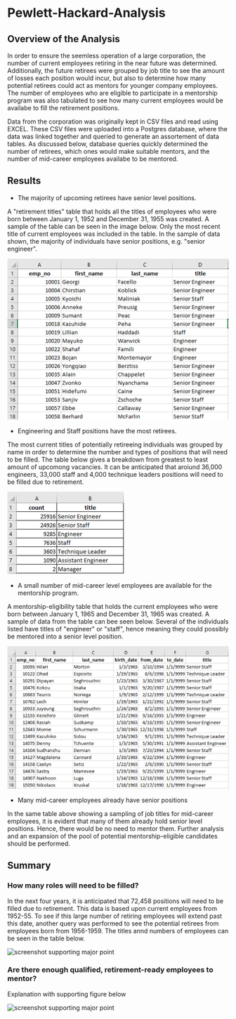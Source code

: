 # Pewlett-Hackard-Analysis
## Overview of the Analysis
In order to ensure the seemless operation of a large corporation, the number of current employees retiring in the near future was determined.  Additionally, the future retirees were grouped by job title to see the amount of losses each position would incur, but also to determine how many potential retirees could act as mentors for younger company employees.  The number of employees who are eligible to participate in a mentorship program was also tabulated to see how many current employees would be availabe to fill the retirement positions.    

Data from the corporation was originally kept in CSV files and read using EXCEL.  These CSV files were uploaded into a Postgres database, where the data was linked together and queried to generate an assortement of data tables.  As discussed below, database queries quickly determined the number of retirees, which ones would make suitable mentors, and the number of mid-career employees availabe to be mentored.

## Results
* The majority of upcoming retirees have senior level positions.  

A "retirement titles" table that holds all the titles of employees who were born between January 1, 1952 and December 31, 1955 was created.  A sample of the table can be seen in the image below.  Only the most recent title of current employees was included in the table.  In the sample of data shown, the majority of individuals have senior positions, e.g. "senior engineer".  

![screen shot of the employee retirment table](Screenshots/unique_titles.png)
  
* Engineering and Staff positions have the most retirees.

The most current titles of potentially retireeing individuals was grouped by name in order to determine the number and types of positions that will need to be filled.  The table below gives a breakdown from greatest to least amount of upcomong vacancies.  It can be anticipated that aroiund 36,000 engineers, 33,000 staff and 4,000 technique leaders positions will need to be filled due to retirement.   

![screenshot of jobs that will need to be filled by titles](Screenshots/retiring_titles.png)

* A small number of mid-career level employees are available for the mentorship program. 

A mentorship-eligibility table that holds the current employees who were born between January 1, 1965 and December 31, 1965 was created.  A sample of data from the table can bee seen below.  Several of the individuals listed have titles of "engineer" or "staff", hence meaning they could possibly be mentored into a senior level position.      

![screenshot of mentorship-eligible individuals](Screenshots/mentorship_eligibilty.png)

* Many mid-career employees already have senior positions 

In the same table above showing a sampling of job titles for mid-career employees, it is evident that many of them already hold senior level positions.  Hence, there would be no need to mentor them.  Further analysis and an expansion of the pool of potential mentorship-eligible candidates should be performed.  


## Summary
### How many roles will need to be filled?
In the next four years, it is anticipated that 72,458 positions will need to be filled due to retirement.  This data is based upon current employees from 1952-55.  To see if this large number of retiring employees will extend past this date, another query was performed to see the potential retirees from employees born from 1956-1959.  The titles annd numbers of employees can be seen in the table below.  

![screenshot supporting major point](folder/folder/file.png)

### Are there enough qualified, retirement-ready employees to mentor?
Explanation with supporting figure below

![screenshot supporting major point](folder/folder/file.png)






 
